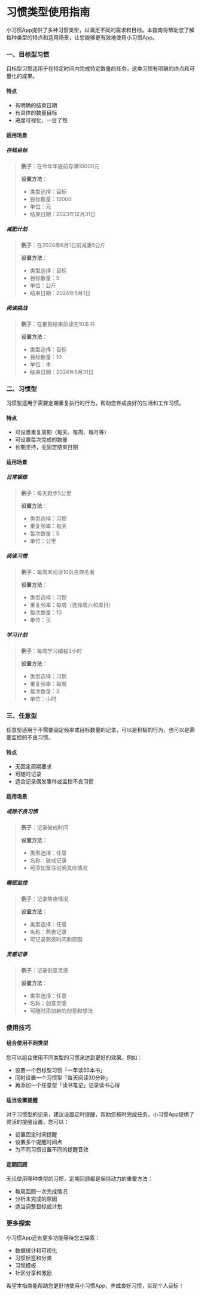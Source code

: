 # 习惯类型使用指南

小习惯App提供了多种习惯类型，以满足不同的需求和目标。本指南将帮助您了解每种类型的特点和适用场景，让您能够更有效地使用小习惯App。

### 一、目标型习惯

目标型习惯适用于在特定时间内完成特定数量的任务。这类习惯有明确的终点和可量化的成果。

#### 特点
- 有明确的结束日期
- 有具体的数量目标
- 进度可视化，一目了然

#### 适用场景

##### 存钱目标
> **例子**：在今年年底前存满10000元
>
> **设置方法**：
> - 类型选择：目标
> - 目标数量：10000
> - 单位：元
> - 结束日期：2023年12月31日

##### 减肥计划
> **例子**：在2024年6月1日前减重5公斤
>
> **设置方法**：
> - 类型选择：目标
> - 目标数量：5
> - 单位：公斤
> - 结束日期：2024年6月1日

##### 阅读挑战
> **例子**：在暑假结束前读完10本书
>
> **设置方法**：
> - 类型选择：目标
> - 目标数量：10
> - 单位：本
> - 结束日期：2024年8月31日

### 二、习惯型

习惯型适用于需要定期重复执行的行为，帮助您养成良好的生活和工作习惯。

#### 特点
- 可设置重复周期（每天、每周、每月等）
- 可设置每次完成的数量
- 长期坚持，无固定结束日期

#### 适用场景

##### 日常锻炼
> **例子**：每天跑步5公里
>
> **设置方法**：
> - 类型选择：习惯
> - 重复频率：每天
> - 每次数量：5
> - 单位：公里

##### 阅读习惯
> **例子**：每周末阅读10页古典名著
>
> **设置方法**：
> - 类型选择：习惯
> - 重复频率：每周（选择周六和周日）
> - 每次数量：10
> - 单位：页

##### 学习计划
> **例子**：每周学习编程3小时
>
> **设置方法**：
> - 类型选择：习惯
> - 重复频率：每周
> - 每次数量：3
> - 单位：小时

### 三、任意型

任意型适用于不需要固定频率或目标数量的记录，可以是积极的行为，也可以是需要监控的不良习惯。

#### 特点
- 无固定周期要求
- 可随时记录
- 适合记录偶发事件或监控不良习惯

#### 适用场景

##### 戒除不良习惯
> **例子**：记录破戒时间
>
> **设置方法**：
> - 类型选择：任意
> - 名称：破戒记录
> - 可添加备注说明具体情况

##### 睡眠监控
> **例子**：记录熬夜情况
>
> **设置方法**：
> - 类型选择：任意
> - 名称：熬夜记录
> - 可记录熬夜时间和原因

##### 灵感记录
> **例子**：记录创意灵感
>
> **设置方法**：
> - 类型选择：任意
> - 名称：创意灵感
> - 可随时添加新的创意和想法

### 使用技巧

#### 组合使用不同类型

您可以组合使用不同类型的习惯来达到更好的效果。例如：
- 设置一个目标型习惯「一年读50本书」
- 同时设置一个习惯型「每天阅读30分钟」
- 再添加一个任意型「读书笔记」记录读书心得

#### 适当设置提醒

对于习惯型的记录，建议设置定时提醒，帮助您按时完成任务。小习惯App提供了灵活的提醒设置，您可以：
- 设置固定时间提醒
- 设置多个提醒时间点
- 为不同习惯设置不同的提醒音效

#### 定期回顾

无论使用哪种类型的习惯，定期回顾都是保持动力的重要方法：
- 每周回顾一次完成情况
- 分析未完成的原因
- 适当调整目标或计划

### 更多探索

小习惯App还有更多功能等待您去探索：
- 数据统计和可视化
- 习惯标签和分类
- 习惯模板
- 社区分享和激励

希望本指南能帮助您更好地使用小习惯App，养成良好习惯，实现个人目标！